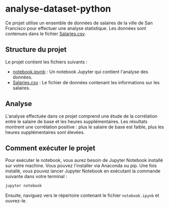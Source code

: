 # analyse-dataset-python
Ce projet utilise un ensemble de données de salaires de la ville de San Francisco pour effectuer une analyse statistique. Les données sont contenues dans le fichier [Salaries.csv](Salaries.csv).

## Structure du projet

Le projet contient les fichiers suivants :

- [notebook.ipynb](notebook.ipynb) : Un notebook Jupyter qui contient l'analyse des données.
- [Salaries.csv](Salaries.csv) : Le fichier de données contenant les informations sur les salaires.

## Analyse

L'analyse effectuée dans ce projet comprend une étude de la corrélation entre le salaire de base et les heures supplémentaires. Les résultats montrent une corrélation positive : plus le salaire de base est faible, plus les heures supplémentaires sont élevées.

## Comment exécuter le projet
Pour exécuter le notebook, vous aurez besoin de Jupyter Notebook installé sur votre machine. Vous pouvez l'installer via Anaconda ou pip. Une fois installé, vous pouvez lancer Jupyter Notebook en exécutant la commande suivante dans votre terminal :

```bash
jupyter notebook
```
Ensuite, naviguez vers le répertoire contenant le fichier `notebook.ipynb` et ouvrez-le.
